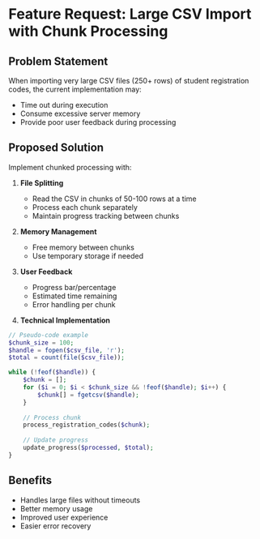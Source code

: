 # Feature Request: Large CSV Import with Chunk Processing

## Problem Statement
When importing very large CSV files (250+ rows) of student registration codes, the current implementation may:
- Time out during execution
- Consume excessive server memory
- Provide poor user feedback during processing

## Proposed Solution
Implement chunked processing with:

1. **File Splitting**
   - Read the CSV in chunks of 50-100 rows at a time
   - Process each chunk separately
   - Maintain progress tracking between chunks

2. **Memory Management**
   - Free memory between chunks
   - Use temporary storage if needed

3. **User Feedback**
   - Progress bar/percentage
   - Estimated time remaining
   - Error handling per chunk

4. **Technical Implementation**
```php
// Pseudo-code example
$chunk_size = 100;
$handle = fopen($csv_file, 'r');
$total = count(file($csv_file));

while (!feof($handle)) {
    $chunk = [];
    for ($i = 0; $i < $chunk_size && !feof($handle); $i++) {
        $chunk[] = fgetcsv($handle);
    }
    
    // Process chunk
    process_registration_codes($chunk);
    
    // Update progress
    update_progress($processed, $total);
}
```

## Benefits
- Handles large files without timeouts
- Better memory usage
- Improved user experience
- Easier error recovery
